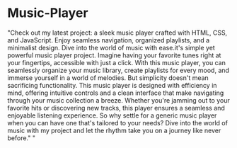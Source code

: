 # Music-Player
"Check out my latest project: a sleek music player crafted with HTML, CSS, and JavaScript. Enjoy seamless navigation, organized playlists, and a minimalist design. Dive into the world of music with ease.it's simple yet powerful music player project. Imagine having your favorite tunes right at your fingertips, accessible with just a click. With this music player, you can seamlessly organize your music library, create playlists for every mood, and immerse yourself in a world of melodies.
But simplicity doesn't mean sacrificing functionality. This music player is designed with efficiency in mind, offering intuitive controls and a clean interface that make navigating through your music collection a breeze. Whether you're jamming out to your favorite hits or discovering new tracks, this player ensures a seamless and enjoyable listening experience.
So why settle for a generic music player when you can have one that's tailored to your needs? Dive into the world of music with my project and let the rhythm take you on a journey like never before."
"
